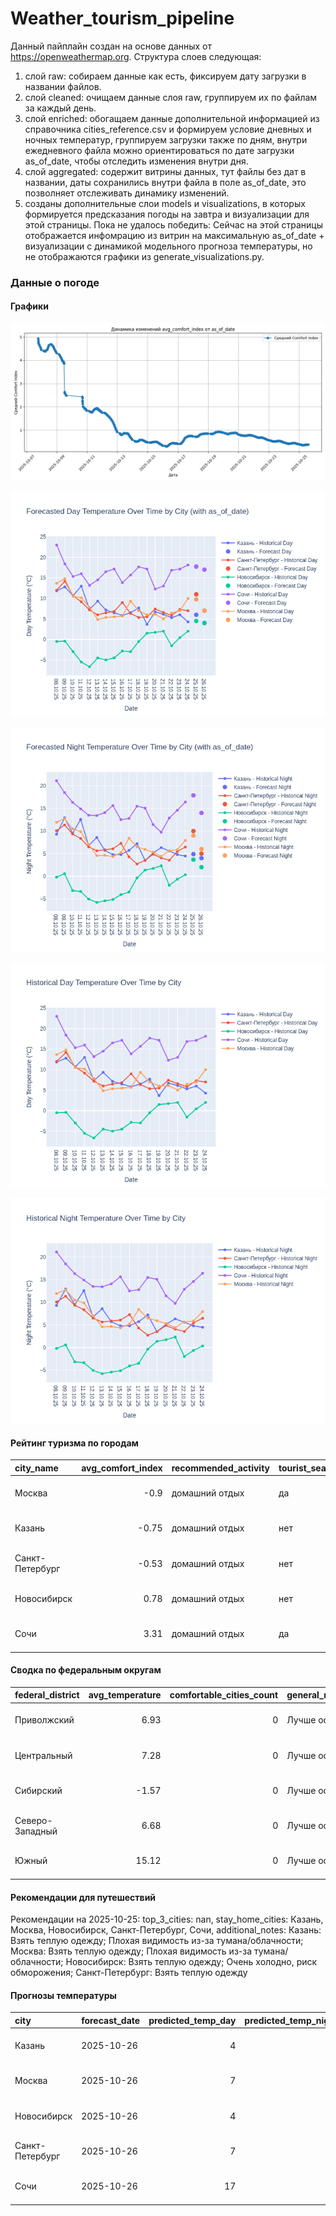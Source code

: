 # Weather_tourism_pipeline
Данный пайплайн создан на основе данных от https://openweathermap.org.
Структура слоев следующая:
  1) слой raw: 
  собираем данные как есть, фиксируем дату загрузки в названии файлов.
  2) слой cleaned:
  очищаем данные слоя raw, группируем их по файлам за каждый день.
  3) слой enriched:
  обогащаем данные дополнительной информацией из справочника cities_reference.csv и формируем условие дневных и ночных температур,
  группируем загрузки также по дням, внутри ежедневного файла можно ориентироваться по дате загрузки as_of_date, чтобы отследить изменения внутри дня.
  4) слой aggregated:
   содержит витрины данных, тут файлы без дат в названии, даты сохранились внутри файла в поле as_of_date, это позволняет отслеживать динамику изменений.
  6) созданы дополнительные слои models и visualizations, в которых формируется предсказания погоды на завтра и визуализации для этой страницы.
  Пока не удалось победить: Сейчас на этой страницы отображается инфомрацию из витрин на максимальную as_of_date + визуализации с динамикой модельного прогноза температуры, 
  но не отображаются графики из generate_visualizations.py.
<!-- WEATHER DATA START -->
### Данные о погоде

#### Графики
![Comfort Index Trend](data/visualizations/comfort_index_trend.png)

![Forecasted Day Temperature](data/visualizations/forecasted_day_temperature.png)

![Forecasted Night Temperature](data/visualizations/forecasted_night_temperature.png)

![Historical Day Temperature](data/visualizations/historical_day_temperature.png)

![Historical Night Temperature](data/visualizations/historical_night_temperature.png)

#### Рейтинг туризма по городам
| city_name       |   avg_comfort_index | recommended_activity   | tourist_season_match   | tourism_season   | tour_recommendation       | as_of_date          |
|:----------------|--------------------:|:-----------------------|:-----------------------|:-----------------|:--------------------------|:--------------------|
| Москва          |               -0.9  | домашний отдых         | да                     | Круглогодично    | домашний отдых в сезон    | 2025-10-25 14:19:00 |
| Казань          |               -0.75 | домашний отдых         | нет                    | Май-Сентябрь     | домашний отдых вне сезона | 2025-10-25 14:19:00 |
| Санкт-Петербург |               -0.53 | домашний отдых         | нет                    | Май-Сентябрь     | домашний отдых вне сезона | 2025-10-25 14:19:00 |
| Новосибирск     |                0.78 | домашний отдых         | нет                    | Июнь-Август      | домашний отдых вне сезона | 2025-10-25 14:19:00 |
| Сочи            |                3.31 | домашний отдых         | да                     | Май-Октябрь      | домашний отдых в сезон    | 2025-10-25 14:19:00 |

#### Сводка по федеральным округам
| federal_district   |   avg_temperature |   comfortable_cities_count | general_recommendation   | as_of_date          |
|:-------------------|------------------:|---------------------------:|:-------------------------|:--------------------|
| Приволжский        |              6.93 |                          0 | Лучше остаться дома      | 2025-10-25 14:19:00 |
| Центральный        |              7.28 |                          0 | Лучше остаться дома      | 2025-10-25 14:19:00 |
| Сибирский          |             -1.57 |                          0 | Лучше остаться дома      | 2025-10-25 14:19:00 |
| Северо-Западный    |              6.68 |                          0 | Лучше остаться дома      | 2025-10-25 14:19:00 |
| Южный              |             15.12 |                          0 | Лучше остаться дома      | 2025-10-25 14:19:00 |

#### Рекомендации для путешествий
Рекомендации на 2025-10-25: top_3_cities: nan, stay_home_cities: Казань, Москва, Новосибирск, Санкт-Петербург, Сочи, additional_notes: Казань: Взять теплую одежду; Плохая видимость из-за тумана/облачности; Москва: Взять теплую одежду; Плохая видимость из-за тумана/облачности; Новосибирск: Взять теплую одежду; Очень холодно, риск обморожения; Санкт-Петербург: Взять теплую одежду

#### Прогнозы температуры
| city            | forecast_date   |   predicted_temp_day |   predicted_temp_night | model_type       | as_of_date          |
|:----------------|:----------------|---------------------:|-----------------------:|:-----------------|:--------------------|
| Казань          | 2025-10-26      |                    4 |                      4 | LinearRegression | 2025-10-25 14:19:52 |
| Москва          | 2025-10-26      |                    7 |                      6 | LinearRegression | 2025-10-25 14:19:52 |
| Новосибирск     | 2025-10-26      |                    4 |                      2 | LinearRegression | 2025-10-25 14:19:52 |
| Санкт-Петербург | 2025-10-26      |                    7 |                      5 | LinearRegression | 2025-10-25 14:19:52 |
| Сочи            | 2025-10-26      |                   17 |                     14 | LinearRegression | 2025-10-25 14:19:52 |


<!-- WEATHER DATA END -->
